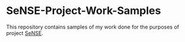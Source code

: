 # SeNSE-Project-Work-Samples
This repository contains samples of my work done for the purposes of project [SeNSE](http://www.sense-project.gr/index.html).
